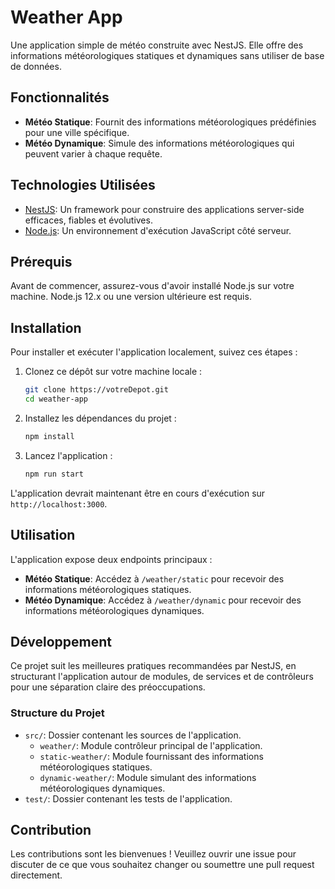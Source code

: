 # Weather App

Une application simple de météo construite avec NestJS. Elle offre des informations météorologiques statiques et dynamiques sans utiliser de base de données.

## Fonctionnalités

- **Météo Statique**: Fournit des informations météorologiques prédéfinies pour une ville spécifique.
- **Météo Dynamique**: Simule des informations météorologiques qui peuvent varier à chaque requête.

## Technologies Utilisées

- [NestJS](https://nestjs.com/): Un framework pour construire des applications server-side efficaces, fiables et évolutives.
- [Node.js](https://nodejs.org/): Un environnement d'exécution JavaScript côté serveur.

## Prérequis

Avant de commencer, assurez-vous d'avoir installé Node.js sur votre machine. Node.js 12.x ou une version ultérieure est requis.

## Installation

Pour installer et exécuter l'application localement, suivez ces étapes :

1. Clonez ce dépôt sur votre machine locale :

    ```bash
    git clone https://votreDepot.git
    cd weather-app
    ```

2. Installez les dépendances du projet :

    ```bash
    npm install
    ```

3. Lancez l'application :

    ```bash
    npm run start
    ```

L'application devrait maintenant être en cours d'exécution sur `http://localhost:3000`.

## Utilisation

L'application expose deux endpoints principaux :

- **Météo Statique**: Accédez à `/weather/static` pour recevoir des informations météorologiques statiques.
- **Météo Dynamique**: Accédez à `/weather/dynamic` pour recevoir des informations météorologiques dynamiques.

## Développement

Ce projet suit les meilleures pratiques recommandées par NestJS, en structurant l'application autour de modules, de services et de contrôleurs pour une séparation claire des préoccupations.

### Structure du Projet

- `src/`: Dossier contenant les sources de l'application.
  - `weather/`: Module contrôleur principal de l'application.
  - `static-weather/`: Module fournissant des informations météorologiques statiques.
  - `dynamic-weather/`: Module simulant des informations météorologiques dynamiques.
- `test/`: Dossier contenant les tests de l'application.

## Contribution

Les contributions sont les bienvenues ! Veuillez ouvrir une issue pour discuter de ce que vous souhaitez changer ou soumettre une pull request directement.


